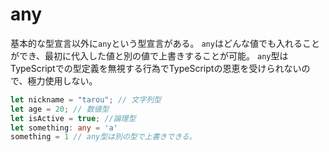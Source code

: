 # any
基本的な型宣言以外に`any`という型宣言がある。
`any`はどんな値でも入れることができ、最初に代入した値と別の値で上書きすることが可能。
`any`型はTypeScriptでの型定義を無視する行為でTypeScriptの恩恵を受けられないので、極力使用しない。

```index.ts
let nickname = "tarou"; // 文字列型
let age = 20; // 数値型
let isActive = true; //論理型
let something: any = 'a'
something = 1 // any型は別の型で上書きできる。
```

